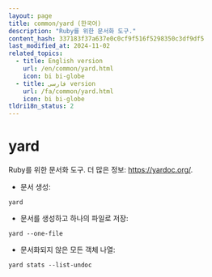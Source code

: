 ```yaml
---
layout: page
title: common/yard (한국어)
description: "Ruby를 위한 문서화 도구."
content_hash: 337183f37a637e0c0cf9f516f5298350c3df9df5
last_modified_at: 2024-11-02
related_topics:
  - title: English version
    url: /en/common/yard.html
    icon: bi bi-globe
  - title: فارسی version
    url: /fa/common/yard.html
    icon: bi bi-globe
tldri18n_status: 2
---
```

# yard

Ruby를 위한 문서화 도구.
더 많은 정보: <https://yardoc.org/>.

- 문서 생성:

`yard`

- 문서를 생성하고 하나의 파일로 저장:

`yard --one-file`

- 문서화되지 않은 모든 객체 나열:

`yard stats --list-undoc`
